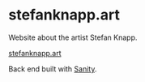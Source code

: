 # stefanknapp.art

Website about the artist Stefan Knapp.

[stefanknapp.art](https://stefanknapp.art/)

Back end built with [Sanity](https://sanity.io/).
